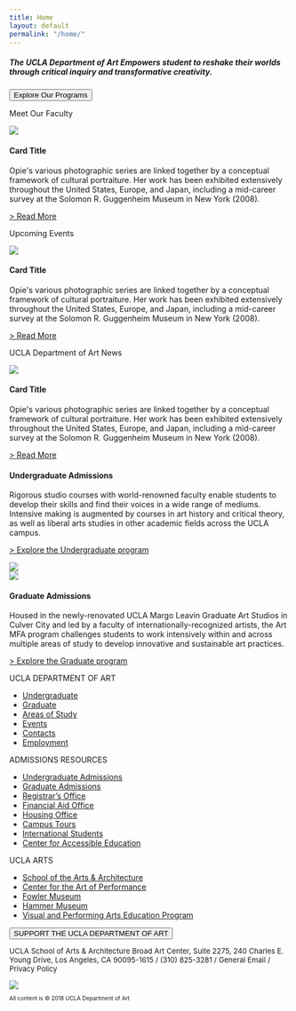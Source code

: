 ```yaml
---
title: Home
layout: default
permalink: "/home/"
---
```


<!--Hero Image-->
<div class="container mb-5">
    <div class="row">
    <div class="container homeHero">
        <h5 class="mx-5 px-5 mb-0 bg-primary">The UCLA Department of Art Empowers student to reshake their worlds through critical inquiry and transformative creativity.</h5>
        <button class="x-5 mt-3 ml-5 btn btn-warning font-weight-bold btn--nav px-5">Explore Our Programs</button>
    </div>
    </div>
</div>

<div class="container pt-5 homeBanner">
    <div class="row">
    <div class="col-md-4">
        <p>Meet Our Faculty</p>
        <img class="full-width-img" src="http://placehold.it/350x300">
        <div class="card-body cardHomeBanner">
            <h4 class="card-title">Card Title</h4>
            <p class="card-text">Opie's various photographic series are linked together by a conceptual framework of cultural portraiture. Her work has been exhibited extensively throughout the United States, Europe, and Japan, including a mid-career survey at the Solomon R. Guggenheim Museum in New York (2008).</p>
            <a href="#">> Read More</a> 
        </div>
    </div>
    <div class="col-md-4">
        <p>Upcoming Events</p>
        <img class="full-width-img" src="http://placehold.it/350x300">
        <div class="card-body cardHomeBanner">
        <h4 class="card-title">Card Title</h4>
        <p class="card-text">Opie's various photographic series are linked together by a conceptual framework of cultural portraiture. Her work has been exhibited extensively throughout the United States, Europe, and Japan, including a mid-career survey at the Solomon R. Guggenheim Museum in New York (2008).</p>
        <a href="#">> Read More</a></div>
    </div>
    <div class="col-md-4">
        <p>UCLA Department of Art News</p>
        <img class="full-width-img" src="http://placehold.it/350x300">
        <div class="card-body cardHomeBanner">
        <h4 class="card-title">Card Title</h4>
        <p class="card-text">Opie's various photographic series are linked together by a conceptual framework of cultural portraiture. Her work has been exhibited extensively throughout the United States, Europe, and Japan, including a mid-career survey at the Solomon R. Guggenheim Museum in New York (2008).</p>
        <a href="#">> Read More</a></div>
    </div>
    </div>
</div>


<!-- 3-up cards -->
<!-- <div class="container pt-5 homeBanner">
    <div class="row">
    <div class="col-md-4">
        <p>Meet Our Faculty</p>
        <img src="http://placehold.it/350x300">
        <div class="card-body cardHomeBanner">
        <h4 class="card-title">Card Title</h4>
        <p class="card-text">Opie's various photographic series are linked together by a conceptual framework of cultural portraiture. Her work has been exhibited extensively throughout the United States, Europe, and Japan, including a mid-career survey at the Solomon R. Guggenheim Museum in New York (2008).</p>
        <a href="#">> Read More</a> </div>
    </div>
    <div class="col-md-4">
        <p>Upcoming Events</p>
        <img src="http://placehold.it/350x300">
        <div class="card-body cardHomeBanner">
        <h4 class="card-title">Card Title</h4>
        <p class="card-text">Opie's various photographic series are linked together by a conceptual framework of cultural portraiture. Her work has been exhibited extensively throughout the United States, Europe, and Japan, including a mid-career survey at the Solomon R. Guggenheim Museum in New York (2008).</p>
        <a href="#">> Read More</a></div>
    </div>
    <div class="col-md-4">
        <p>UCLA Department of Art News</p>
        <img src="http://placehold.it/350x300">
        <div class="card-body cardHomeBanner">
        <h4 class="card-title">Card Title</h4>
        <p class="card-text">Opie's various photographic series are linked together by a conceptual framework of cultural portraiture. Her work has been exhibited extensively throughout the United States, Europe, and Japan, including a mid-career survey at the Solomon R. Guggenheim Museum in New York (2008).</p>
        <a href="#">> Read More</a>
        </div>
    </div>
    </div>
</div> -->

<!--Undergrad & Graduate Boxes-->
<div class="container fourGrid pt-5">
    <div class="row">
    <div class="col-md-6 pt-5 gridLeft">
        <h4>Undergraduate Admissions</h4>
        <p>Rigorous studio courses with world-renowned faculty enable students to develop their skills and find their voices in a wide range of mediums. Intensive making is augmented by courses in art history and critical theory, as well as liberal arts studies in other academic fields across the UCLA campus. </p>
        <p><a href="#">> Explore the Undergraduate program</a></p>
    </div>
    <div class="col-md-6 pl-0 pr-0">
        <img class="full-width-img full-height-img" src="http://placehold.it/570x300">
    </div>
    </div>
    <div class="row">
    <div class="col-md-6 px-0">
        <img class="full-width-img full-height-img" src="http://placehold.it/570x300">
    </div>
    <div class="col-md-6 gridRight pr-0">
        <h4 class="pt-5">Graduate Admissions</h4>
        <p class="pr-4">Housed in the newly-renovated UCLA Margo Leavin Graduate Art Studios in Culver City and led by a faculty of internationally-recognized artists, the Art MFA program challenges students to work intensively within and across multiple areas of study to develop innovative and sustainable art practices.</p>
        <p><a href="">> Explore the Graduate program</a></p>
    </div>
    </div>
</div>

<!--Footer-->
<div class="footerHome pt-5 mt-5">
<div class="row">
    <div class="col-md-2 pt-5 mr-5 ml-1">
    <p class="mb-0">UCLA DEPARTMENT OF ART</p>
    <ul class="px-0">
        <li><a href="#">Undergraduate</a></li>
        <li><a href="#">Graduate</a></li>
        <li><a href="#">Areas of Study</a></li>
        <li><a href="#">Events</a></li>
        <li><a href="#">Contacts</a></li>
        <li><a href="#">Employment</a></li>
    </ul>
    </div>
    <div class="col-md-2 pt-5 mx-5 footerCol">
    <p class="mb-0">ADMISSIONS RESOURCES</p>
    <ul class="px-0">
        <li> <a href="#">Undergraduate Admissions</a></li>
        <li><a href="#">Graduate Admissions</a></li>
        <li><a href="#">Registrar’s Office</a></li>
        <li><a href="#">Financial Aid Office</a></li>
        <li><a href="#">Housing Office</a></li>
        <li><a href="#">Campus Tours</a></li>
        <li> <a href="#">International Students</a></li>
        <li><a href="#">Center for Accessible Education</a></li>
    </ul>
    </div>
    <div class="col-md-2 pt-5 mx-5 footerCol">
    <p class="mb-0">UCLA ARTS</p>
    <ul class="px-0">
        <li><a href="#">School of the Arts & Architecture</a></li>
        <li><a href="#">Center for the Art of Performance</a></li>
        <li><a href="#">Fowler Museum</a></li>
        <li><a href="#">Hammer Museum</a></li>
        <li><a href="#">Visual and Performing Arts Education Program</a></li>
    </ul>
</div>
    <div class="col-md-2 pt-5 mx-5 footerCol">
    <button class="btn">SUPPORT THE UCLA DEPARTMENT OF ART</button>
    </div>
</div>
<div class="row mb-0 pb-0">
    <div class="col-md-9 offset-md-2 pt-3">
    <p style="font-size: small;">UCLA School of Arts & Architecture Broad Art Center, Suite 2275, 240 Charles E. Young Drive, Los Angeles, CA 90095-1615 / (310) 825-3281 / General Email / Privacy Policy </p>
    </div>
</div>
<div class="row">
    <div class="col-md-1 offset-md-3">
    <img src="https://placehold.it/90x34">
    </div>
    <div class="col-md-2 offset-md-4">
    <p style="font-size:x-small;">All content is © 2018 UCLA Department of Art</p>
    </div>
</div>
</div>